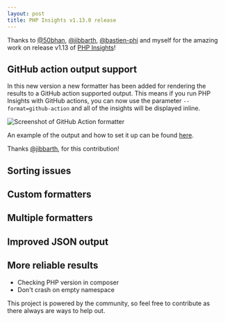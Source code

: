 ```yaml
---
layout: post
title: PHP Insights v1.13.0 release
---
```


Thanks to [@50bhan](https://twitter.com/50bhan), [@jibbarth](https://twitter.com/jibbarth), [@bastien-phi](https://github.com/bastien-phi) and myself for the amazing work on release v1.13 of [PHP Insights](https://phpinsights.com)!

## GitHub action output support
In this new version a new formatter has been added for rendering the results to a GitHub action supported output. This means if you run PHP Insights with GitHub actions, you can now use the parameter `--format=github-action` and all of the insights will be displayed inline. 

![Screenshot of GitHub Action formatter](https://user-images.githubusercontent.com/3168281/72681882-2b25f700-3ac8-11ea-9950-579639b55c0f.png)

An example of the output and how to set it up can be found [here](https://github.com/Jibbarth/sandbox/pull/1/files#diff-1ce0ba77b4a9581558f919b927d75c31R1).

Thanks [@jibbarth](https://twitter.com/jibbarth), for this contribution!

## Sorting issues



## Custom formatters

## Multiple formatters

## Improved JSON output

## More reliable results

- Checking PHP version in composer
- Don't crash on empty namespace


This project is powered by the community, so feel free to contribute as there always are ways to help out.

